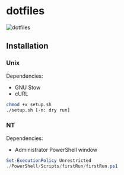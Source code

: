 # dotfiles

![dotfiles](https://i.imgur.com/O9yZikB.png)

## Installation

### Unix

Dependencies:

- GNU Stow
- cURL

```bash
chmod +x setup.sh
./setup.sh [-n: dry run]
```

### NT

Dependencies:

- Administrator PowerShell window

```powershell
Set-ExecutionPolicy Unrestricted
./PowerShell/Scripts/firstRun/firstRun.ps1
```